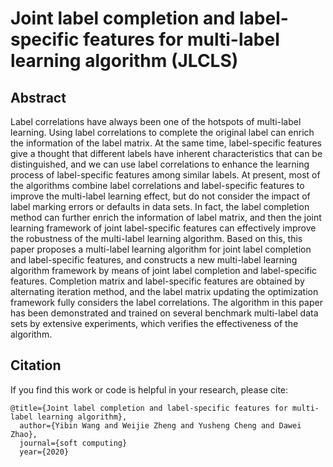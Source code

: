 # Joint label completion and label-specific features for multi-label learning algorithm (JLCLS)
## Abstract
Label correlations have always been one of the hotspots of multi-label learning. Using label correlations to complete the original label can enrich the information of the label matrix. At the same time, label-specific features give a thought that different labels have inherent characteristics that can be distinguished, and we can use label correlations to enhance the learning process of label-specific features among similar labels. At present, most of the algorithms combine label correlations and label-specific features to improve the multi-label learning effect, but do not consider the impact of label marking errors or defaults in data sets. In fact, the label completion method can further enrich the information of label matrix, and then the joint learning framework of joint label-specific features can effectively improve the robustness of the multi-label learning algorithm. Based on this, this paper proposes a multi-label learning algorithm for joint label completion and label-specific features, and constructs a new multi-label learning algorithm framework by means of joint label completion and label-specific features. Completion matrix and label-specific features are obtained by alternating iteration method, and the label matrix updating the optimization framework fully considers the label correlations. The algorithm in this paper has been demonstrated and trained on several benchmark multi-label data sets by extensive experiments, which verifies the effectiveness of the algorithm.
## Citation
If you find this work or code is helpful in your research, please cite:
````
@title={Joint label completion and label-specific features for multi-label learning algorithm},
  author={Yibin Wang and Weijie Zheng and Yusheng Cheng and Dawei Zhao},
  journal={soft computing}
  year={2020}
